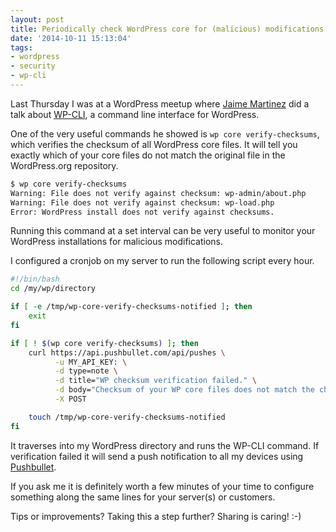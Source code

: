```yaml
---
layout: post
title: Periodically check WordPress core for (malicious) modifications
date: '2014-10-11 15:13:04'
tags:
- wordpress
- security
- wp-cli
---
```


Last Thursday I was at a WordPress meetup where [Jaime Martinez](http://www.jaimemartinez.nl/) did a talk about [WP-CLI](http://wp-cli.org/), a command line interface for WordPress.

One of the very useful commands he showed is `wp core verify-checksums`, which verifies the checksum of all WordPress core files. It will tell you exactly which of your core files do not match the original file in the WordPress.org repository.

```txt
$ wp core verify-checksums
Warning: File does not verify against checksum: wp-admin/about.php
Warning: File does not verify against checksum: wp-load.php
Error: WordPress install does not verify against checksums.
```

Running this command at a set interval can be very useful to monitor your WordPress installations for malicious modifications. 

I configured a cronjob on my server to run the following script every hour. 

```sh
#!/bin/bash
cd /my/wp/directory

if [ -e /tmp/wp-core-verify-checksums-notified ]; then
	exit
fi

if [ ! $(wp core verify-checksums) ]; then
	curl https://api.pushbullet.com/api/pushes \
	      -u MY_API_KEY: \
	      -d type=note \
	      -d title="WP checksum verification failed." \
	      -d body="Checksum of your WP core files does not match the checksum of original core files. What up with that?" \
	      -X POST

	touch /tmp/wp-core-verify-checksums-notified
fi
```

It traverses into my WordPress directory and runs the WP-CLI command. If verification failed it will send a push notification to all my devices using [Pushbullet](https://www.pushbullet.com/).

If you ask me it is definitely worth a few minutes of your time to configure something along the same lines for your server(s) or customers. 

Tips or improvements? Taking this a step further? Sharing is caring! :-)
